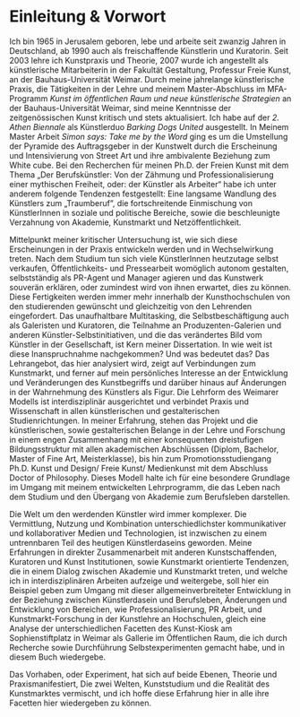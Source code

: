 # Einleitung & Vorwort

Ich bin 1965 in Jerusalem geboren, lebe und arbeite seit zwanzig Jahren in Deutschland, ab 1990 auch als freischaffende Künstlerin und Kuratorin. 
Seit 2003 lehre ich Kunstpraxis und Theorie, 2007 wurde ich angestellt als künstlerische Mitarbeiterin in der Fakultät Gestaltung, 
Professur Freie Kunst, an der Bauhaus-Universität Weimar. Durch meine jahrelange künstlerische Praxis, 
die Tätigkeiten in der Lehre und meinem Master-Abschluss im MFA-Programm *Kunst im öffentlichen Raum und neue künstlerische Strategien* 
an der Bauhaus-Universität Weimar, sind meine Kenntnisse der zeitgenössischen Kunst kritisch und stets aktualisiert. 
Ich habe auf der *2. Athen Biennale* als Künstlerduo *Barking Dogs United* ausgestellt. In Meinem Master Arbeit *Simon says: Take me by the Word* 
ging es um die Umstellung der Pyramide des Auftragsgeber in der Kunstwelt durch die Erscheinung und Intensivierung von Street Art und ihre ambivalente Beziehung zum White cube. 
Bei den Recherchen für meinen Ph.D. der Freien Kunst mit dem Thema „Der Berufskünstler: Von der Zähmung und Professionalisierung 
einer mythischen Freiheit, oder: der Künstler als Arbeiter“ habe ich unter anderem folgende Tendenzen festgestellt: 
Eine langsame Wandlung des Künstlers zum „Traumberuf”, die fortschreitende Einmischung von KünstlerInnen in soziale und politische Bereiche, 
sowie die beschleunigte Verzahnung von Akademie, Kunstmarkt und Netzöffentlichkeit. 

Mittelpunkt meiner kritischer Untersuchung ist, wie sich diese Erscheinungen in der Praxis entwickeln werden und in Wechselwirkung treten. 
Nach dem Studium tun sich viele KünstlerInnen heutzutage selbst verkaufen, Öffentlichkeits- und Pressearbeit womöglich autonom gestalten, 
selbstständig als PR-Agent und Manager agieren und das Kunstwerk souverän erklären, oder zumindest wird von ihnen erwartet, dies zu können. 
Diese Fertigkeiten werden immer mehr innerhalb der Kunsthochschulen von den studierenden gewünscht und gleichzeitig von den Lehrenden eingefordert. 
Das unaufhaltbare Multitasking, die Selbstbeschäftigung auch als Galeristen und Kuratoren, die Teilnahme an Produzenten-Galerien und anderen 
Künstler-Selbstinitiativen, und die das verändertes Bild vom Künstler in der Gesellschaft, ist Kern meiner Dissertation. 
In wie weit ist diese Inanspruchnahme nachgekommen? Und was bedeutet das? Das Lehrangebot, das hier analysiert wird, 
zeigt auf Verbindungen zum Kunstmarkt, und ferner auf mein persönliches Interesse an der Entwicklung und Veränderungen des Kunstbegriffs und darüber hinaus 
auf Änderungen in der Wahrnehmung des Künstlers als Figur. Die Lehrform des Weimarer Modells ist interdisziplinär ausgerichtet 
und verbindet Praxis und Wissenschaft in allen künstlerischen und gestalterischen Studienrichtungen. In meiner Erfahrung, 
stehen das Projekt und die künstlerischen, sowie gestalterischen Belange in der Lehre und Forschung in einem engen Zusammenhang mit 
einer konsequenten dreistufigen Bildungsstruktur mit allen akademischen Abschlüssen (Diplom, Bachelor, Master of Fine Art, Meisterklasse), 
bis hin zum Promotionsstudiengang Ph.D. Kunst und Design/ Freie Kunst/ Medienkunst mit dem Abschluss Doctor of Philosophy. 
Dieses Modell halte ich für eine besondere Grundlage im Umgang mit meinem entwickelten Lehrprogramm, 
die das Leben nach dem Studium und den Übergang von Akademie zum Berufsleben darstellen. 

Die Welt um den werdenden Künstler wird immer komplexer. Die Vermittlung, Nutzung und Kombination unterschiedlichster kommunikativer 
und kollaborativer Medien und Technologien, ist inzwischen zu einem untrennbaren Teil des heutigen Künstlerdaseins geworden. Meine Erfahrungen 
in direkter Zusammenarbeit mit anderen Kunstschaffenden, Kuratoren und Kunst Institutionen, sowie Kunstmarkt orientierte Tendenzen, die in 
einem Dialog zwischen Akademie und Kunstmarkt treten, und welche ich in interdisziplinären Arbeiten aufzeige und weitergebe, soll hier ein Beispiel 
geben zum Umgang mit dieser allgemeinverbreiteter Entwicklung in der Beziehung zwischen Künstlerdasein und Berufsleben, Änderungen und 
Entwicklung von Bereichen, wie Professionalisierung, PR Arbeit, und Kunstmarkt-Forschung in der Kunstlehre an Hochschulen, gleich eine 
Analyse der unterschiedlichen Facetten des Kunst-Kiosk am Sophienstiftplatz in Weimar als Gallerie im Öffentlichen Raum, die ich durch 
Recherche sowie Durchführung Selbstexperimenten gemacht habe, und in diesem Buch wiedergebe.  


Das Vorhaben, oder Experiment, hat sich auf beide Ebenen, Theorie und Praxismanifestiert, Die zwei Welten, Kunststudium und die Realität des Kunstmarktes vermischt, und ich hoffe diese Erfahrung hier in alle ihre Facetten hier wiedergeben zu können.





